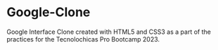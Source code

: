 # Google-Clone
Google Interface Clone created with HTML5 and CSS3 as a part of the practices for the Tecnolochicas Pro Bootcamp 2023.
